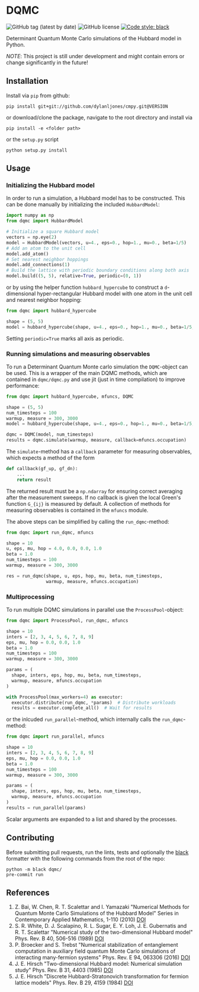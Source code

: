 # DQMC

![GitHub tag (latest by date)](https://img.shields.io/github/v/tag/dylanljones/dqmc)
![GitHub license](https://img.shields.io/github/license/dylanljones/dqmc)
[![Code style: black](https://img.shields.io/badge/code%20style-black-000000.svg)](https://github.com/psf/black)

Determinant Quantum Monte Carlo simulations of the Hubbard model in Python.

*NOTE*: This project is still under development and might contain errors or change significantly in the future!

## Installation

Install via `pip` from github:
```commandline
pip install git+git://github.com/dylanljones/cmpy.git@VERSION
```
or download/clone the package, navigate to the root directory and install via
````commandline
pip install -e <folder path>
````
or the `setup.py` script
````commandline
python setup.py install
````

## Usage

### Initializing the Hubbard model

In order to run a simulation, a Hubbard model has to be constructed. This can be 
done manually by initializing the included `HubbardModel`:
```python
import numpy as np
from dqmc import HubbardModel

# Initialize a square Hubbard model
vectors = np.eye(2)
model = HubbardModel(vectors, u=4., eps=0., hop=1., mu=0., beta=1/5)
# Add an atom to the unit cell
model.add_atom()
# Set nearest neighbor hoppings
model.add_connections(1)
# Build the lattice with periodic boundary conditions along both axis
model.build((5, 5), relative=True, periodic=(0, 1))
```
or by using the helper function `hubbard_hypercube` to construct a `d`-dimensional 
hyper-rectangular Hubbard model with one atom in the unit cell and nearest neighbor 
hopping:
```python
from dqmc import hubbard_hypercube

shape = (5, 5)
model = hubbard_hypercube(shape, u=4., eps=0., hop=1., mu=0., beta=1/5, periodic=True)
```
Setting `periodic=True` marks all axis as periodic.

### Running simulations and measuring observables

To run a Determinant Quantum Monte carlo simulation the `DQMC`-object can be used. 
This is a wrapper of the main DQMC methods, which are contained in `dqmc/dqmc.py` 
and use jit (just in time compilation) to improve performance:
```python
from dqmc import hubbard_hypercube, mfuncs, DQMC

shape = (5, 5)
num_timesteps = 100
warmup, measure = 300, 3000
model = hubbard_hypercube(shape, u=4., eps=0., hop=1., mu=0., beta=1/5, periodic=True)

dqmc = DQMC(model, num_timesteps)
results = dqmc.simulate(warmup, measure, callback=mfuncs.occupation)
```
The `simulate`-method has a `callback` parameter for measuring observables, which 
expects a method of the form
```python
def callback(gf_up, gf_dn):
    ...
    return result
```
The returned result must be a `np.ndarray` for ensuring correct averaging after the 
measurement sweeps. If no callback is given the local Green's function `G_{ij}` is
measured by default. A collection of methods for measuring observables is contained
in the `mfuncs` module.

The above steps can be simplified by calling the `run_dqmc`-method:
```python
from dqmc import run_dqmc, mfuncs

shape = 10
u, eps, mu, hop = 4.0, 0.0, 0.0, 1.0
beta = 1.0
num_timesteps = 100
warmup, measure = 300, 3000

res = run_dqmc(shape, u, eps, hop, mu, beta, num_timesteps, 
               warmup, measure, mfuncs.occupation)
```

### Multiprocessing

To run multiple DQMC simulations in parallel use the `ProcessPool`-object:
```python
from dqmc import ProcessPool, run_dqmc, mfuncs

shape = 10
inters = [2, 3, 4, 5, 6, 7, 8, 9]
eps, mu, hop = 0.0, 0.0, 1.0
beta = 1.0
num_timesteps = 100
warmup, measure = 300, 3000

params = (
  shape, inters, eps, hop, mu, beta, num_timesteps,
  warmup, measure, mfuncs.occupation
)

with ProcessPool(max_workers=4) as executor:
  executor.distribute(run_dqmc, *params)  # Distribute workloads
  results = executor.complete_all()  # Wait for results
```
or the inlcuded `run_parallel`-method, which internally calls the `run_dqmc`-method:
```python
from dqmc import run_parallel, mfuncs

shape = 10
inters = [2, 3, 4, 5, 6, 7, 8, 9]
eps, mu, hop = 0.0, 0.0, 1.0
beta = 1.0
num_timesteps = 100
warmup, measure = 300, 3000

params = (
  shape, inters, eps, hop, mu, beta, num_timesteps,
  warmup, measure, mfuncs.occupation
)
results = run_parallel(params)
```
Scalar arguments are expanded to a list and shared by the processes.

## Contributing

Before submitting pull requests, run the lints, tests and optionally the
[black](https://github.com/psf/black) formatter with the following commands
from the root of the repo:
`````commandline
python -m black dqmc/
pre-commit run
`````

## References
1. Z. Bai, W. Chen, R. T. Scalettar and I. Yamazaki
   "Numerical Methods for Quantum Monte Carlo Simulations of the Hubbard Model"
   Series in Contemporary Applied Mathematics, 1-110 (2010) [DOI](https://doi.org/10.1142/9789814273268_0001)
2. S. R. White, D. J. Scalapino, R. L. Sugar, E. Y. Loh, J. E. Gubernatis and R. T. Scalettar
   "Numerical study of the two-dimensional Hubbard model"
   Phys. Rev. B 40, 506-516 (1989) [DOI](https://doi.org/10.1103/PhysRevB.40.506)
3. P. Broecker and S. Trebst
   "Numerical stabilization of entanglement computation in auxiliary field quantum Monte Carlo simulations of interacting many-fermion systems"
   Phys. Rev. E 94, 063306 (2016) [DOI](https://doi.org/10.1103/PhysRevE.94.063306)
4. J. E. Hirsch
   "Two-dimensional Hubbard model: Numerical simulation study"
   Phys. Rev. B 31, 4403 (1985) [DOI](https://doi.org/10.1103/PhysRevB.31.4403)
5. J. E. Hirsch
   "Discrete Hubbard-Stratonovich transformation for fermion lattice models"
   Phys. Rev. B 29, 4159 (1984) [DOI](https://doi.org/10.1103/PhysRevB.28.4059)
